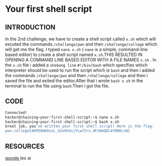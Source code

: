 # Your first shell script
## INTRODUCTION
In the 2nd challenge, we have to create a shell script called `x.sh` which will excuted the commands `/challenge/pwn` and then `/challenge/college` which will get me the flag. I typed `nano x.sh` ( `nano` is a simple, command-line based editor) to create a shell script named `x.sh`.THIS RESULTED IN OPENING A COMMAND LINE BASED EDITOR WITH A FILE NAMES `x.sh` . In the `x.sh` file i added a `shebang line` `#!/bin/bash` which specifies which interpreter should be used to run the script which is `bash` and then i added the commands `/challenge/pwn` and then `/challenge/college` and then i saved the file and exited the editor.After that i wrote `bash x.sh` in the terminal to run the file using `bash`.Then i got the file.
## CODE
```bash
Connected!                                                                        
hacker@chaining~your-first-shell-script:~$ nano x.sh
hacker@chaining~your-first-shell-script:~$ bash x.sh
Great job, you've written your first shell script! Here is the flag:
pwn.college{4OPE0mK6nxL_O2o9nUsjYLwfIrx.dFzN4QDL4YDN0czW}
```
## RESOURCES
[google ](https://www.geeksforgeeks.org/how-to-create-a-shell-script-in-linux/)
leo ai


